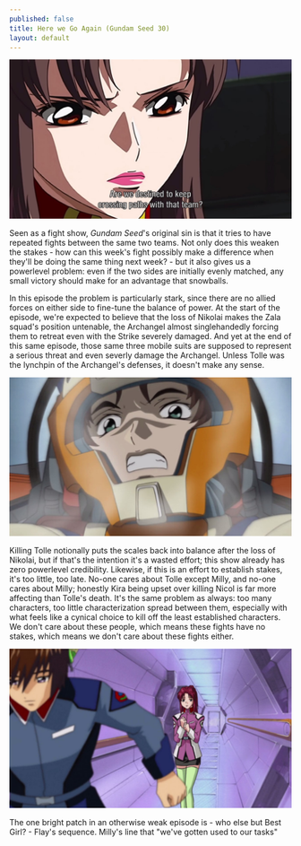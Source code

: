 ```yaml
---
published: false
title: Here we Go Again (Gundam Seed 30)
layout: default
---
```

![](/destined.jpg)

Seen as a fight show, *Gundam Seed*'s original sin is that it tries to have repeated fights between the same two teams. Not only does this weaken the stakes - how can this week's fight possibly make a difference when they'll be doing the same thing next week? - but it also gives us a powerlevel problem: even if the two sides are initially evenly matched, any small victory should make for an advantage that snowballs.

In this episode the problem is particularly stark, since there are no allied forces on either side to fine-tune the balance of power. At the start of the episode, we're expected to believe that the loss of Nikolai makes the Zala squad's position untenable, the Archangel almost singlehandedly forcing them to retreat even with the Strike severely damaged. And yet at the end of this same episode, those same three mobile suits are supposed to represent a serious threat and even severly damage the Archangel. Unless Tolle was the lynchpin of the Archangel's defenses, it doesn't make any sense.

![](/winnerface.jpg)

Killing Tolle notionally puts the scales back into balance after the loss of Nikolai, but if that's the intention it's a wasted effort; this show already has zero powerlevel credibility. Likewise, if this is an effort to establish stakes, it's too little, too late. No-one cares about Tolle except Milly, and no-one cares about Milly; honestly Kira being upset over killing Nicol is far more affecting than Tolle's death. It's the same problem as always: too many characters, too little characterization spread between them, especially with what feels like a cynical choice to kill off the least established characters. We don't care about these people, which means these fights have no stakes, which means we don't care about these fights either.

![](/emotion.jpg)

The one bright patch in an otherwise weak episode is - who else but Best Girl? - Flay's sequence. Milly's line that "we've gotten used to our tasks" 